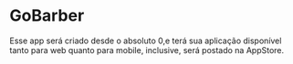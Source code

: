 # GoBarber
Esse app será criado desde o absoluto 0,e terá sua aplicação disponível tanto para web quanto para mobile, inclusive, será postado na AppStore. 
